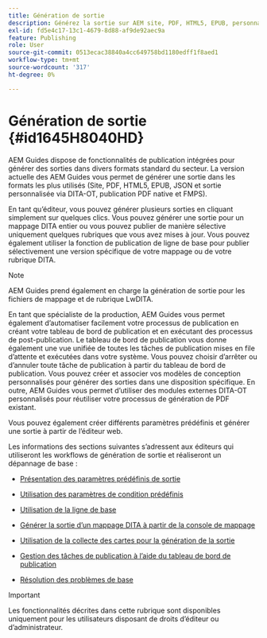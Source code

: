 ```yaml
---
title: Génération de sortie
description: Générez la sortie sur AEM site, PDF, HTML5, EPUB, personnalisée et JSON par le biais des modules externes DITA-OT, de la publication sur PDF natif et de FMPS dans AEM Guides.
exl-id: fd5e4c17-13c1-4679-8d88-af9de92aec9a
feature: Publishing
role: User
source-git-commit: 0513ecac38840a4cc649758bd1180edff1f8aed1
workflow-type: tm+mt
source-wordcount: '317'
ht-degree: 0%

---
```


# Génération de sortie {#id1645H8040HD}

AEM Guides dispose de fonctionnalités de publication intégrées pour générer des sorties dans divers formats standard du secteur. La version actuelle des AEM Guides vous permet de générer une sortie dans les formats les plus utilisés (Site, PDF, HTML5, EPUB, JSON et sortie personnalisée via DITA-OT, publication PDF native et FMPS).

En tant qu’éditeur, vous pouvez générer plusieurs sorties en cliquant simplement sur quelques clics. Vous pouvez générer une sortie pour un mappage DITA entier ou vous pouvez publier de manière sélective uniquement quelques rubriques que vous avez mises à jour. Vous pouvez également utiliser la fonction de publication de ligne de base pour publier sélectivement une version spécifique de votre mappage ou de votre rubrique DITA.

>[!NOTE]
>
> AEM Guides prend également en charge la génération de sortie pour les fichiers de mappage et de rubrique LwDITA.

En tant que spécialiste de la production, AEM Guides vous permet également d’automatiser facilement votre processus de publication en créant votre tableau de bord de publication et en exécutant des processus de post-publication. Le tableau de bord de publication vous donne également une vue unifiée de toutes les tâches de publication mises en file d’attente et exécutées dans votre système. Vous pouvez choisir d’arrêter ou d’annuler toute tâche de publication à partir du tableau de bord de publication. Vous pouvez créer et associer vos modèles de conception personnalisés pour générer des sorties dans une disposition spécifique. En outre, AEM Guides vous permet d’utiliser des modules externes DITA-OT personnalisés pour réutiliser votre processus de génération de PDF existant.

Vous pouvez également créer différents paramètres prédéfinis et générer une sortie à partir de l’éditeur web.

Les informations des sections suivantes s’adressent aux éditeurs qui utiliseront les workflows de génération de sortie et réaliseront un dépannage de base :

- [Présentation des paramètres prédéfinis de sortie](generate-output-understand-presets.md#)

- [Utilisation des paramètres de condition prédéfinis](generate-output-use-condition-presets.md#)

- [Utilisation de la ligne de base](generate-output-use-baseline-for-publishing.md#)

- [Générer la sortie d’un mappage DITA à partir de la console de mappage](generate-output-for-a-dita-map.md#)

- [Utilisation de la collecte des cartes pour la génération de la sortie](generate-output-use-map-collection-output-generation.md#)

- [Gestion des tâches de publication à l’aide du tableau de bord de publication](generate-output-publish-dashboard.md#)

- [Résolution des problèmes de base](generate-output-basic-troubleshooting.md#)


>[!IMPORTANT]
>
> Les fonctionnalités décrites dans cette rubrique sont disponibles uniquement pour les utilisateurs disposant de droits d’éditeur ou d’administrateur.
